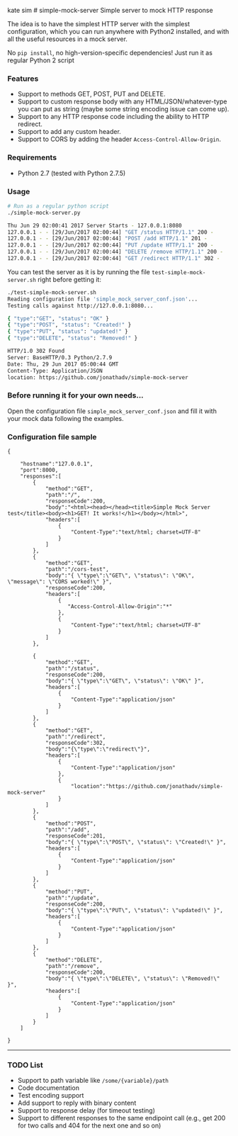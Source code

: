 kate sim        # simple-mock-server
Simple server to mock HTTP response

The idea is to have the simplest HTTP server with the simplest configuration, which you can run anywhere with Python2 installed, and with all the useful resources in a mock server.

No `pip install`, no high-version-specific dependencies! Just run it as regular Python 2 script

### Features
* Support to methods GET, POST, PUT and DELETE.
* Support to custom response body with any HTML/JSON/whatever-type you can put as string (maybe some string encoding issue can come up).
* Support to any HTTP response code including the ability to HTTP redirect.
* Support to add any custom header.
* Support to CORS by adding the header `Access-Control-Allow-Origin`.

### Requirements
* Python 2.7 (tested with Python 2.7.5)

### Usage
```bash
# Run as a regular python script
./simple-mock-server.py

Thu Jun 29 02:00:41 2017 Server Starts - 127.0.0.1:8080
127.0.0.1 - - [29/Jun/2017 02:00:44] "GET /status HTTP/1.1" 200 -
127.0.0.1 - - [29/Jun/2017 02:00:44] "POST /add HTTP/1.1" 201 -
127.0.0.1 - - [29/Jun/2017 02:00:44] "PUT /update HTTP/1.1" 200 -
127.0.0.1 - - [29/Jun/2017 02:00:44] "DELETE /remove HTTP/1.1" 200 -
127.0.0.1 - - [29/Jun/2017 02:00:44] "GET /redirect HTTP/1.1" 302 -

```
You can test the server as it is by running the file `test-simple-mock-server.sh` right before getting it:
```bash
./test-simple-mock-server.sh
Reading configuration file 'simple_mock_server_conf.json'...
Testing calls against http://127.0.0.1:8080...

{ "type":"GET", "status": "OK" }
{ "type":"POST", "status": "Created!" }
{ "type":"PUT", "status": "updated!" }
{ "type":"DELETE", "status": "Removed!" }

HTTP/1.0 302 Found
Server: BaseHTTP/0.3 Python/2.7.9
Date: Thu, 29 Jun 2017 05:00:44 GMT
Content-Type: Application/JSON
location: https://github.com/jonathadv/simple-mock-server

```


### Before running it for your own needs...
Open the configuration file `simple_mock_server_conf.json` and fill it with your mock data following the examples.


### Configuration file sample
```
{

    "hostname":"127.0.0.1",
    "port":8000,
    "responses":[
        {
            "method":"GET",
            "path":"/",
            "responseCode":200,
            "body":"<html><head></head><title>Simple Mock Server test</title><body><h1>GET! It works!</h1></body></html>",
            "headers":[
                {
                    "Content-Type":"text/html; charset=UTF-8"
                }
            ]
        },
        {
            "method":"GET",
            "path":"/cors-test",
            "body":"{ \"type\":\"GET\", \"status\": \"OK\", \"message\": \"CORS worked!\" }",
            "responseCode":200,
            "headers":[
                {
                   "Access-Control-Allow-Origin":"*"
                },
                {
                    "Content-Type":"text/html; charset=UTF-8"
                }
            ]
        },

        {
            "method":"GET",
            "path":"/status",
            "responseCode":200,
            "body":"{ \"type\":\"GET\", \"status\": \"OK\" }",
            "headers":[
                {
                    "Content-Type":"application/json"
                }
            ]
        },
        {
            "method":"GET",
            "path":"/redirect",
            "responseCode":302,
            "body":"{\"type\":\"redirect\"}",
            "headers":[
                {
                    "Content-Type":"application/json"
                },
                {
                    "location":"https://github.com/jonathadv/simple-mock-server"
                }
            ]
        },
        {
            "method":"POST",
            "path":"/add",
            "responseCode":201,
            "body":"{ \"type\":\"POST\", \"status\": \"Created!\" }",
            "headers":[
                {
                    "Content-Type":"application/json"
                }
            ]
        },
        {
            "method":"PUT",
            "path":"/update",
            "responseCode":200,
            "body":"{ \"type\":\"PUT\", \"status\": \"updated!\" }",
            "headers":[
                {
                    "Content-Type":"application/json"
                }
            ]
        },
        {
            "method":"DELETE",
            "path":"/remove",
            "responseCode":200,
            "body":"{ \"type\":\"DELETE\", \"status\": \"Removed!\" }",
            "headers":[
                {
                    "Content-Type":"application/json"
                }
            ]
        }
    ]

}

```
---
### TODO List
* Support to path variable like `/some/{variable}/path`
* Code documentation
* Test encoding support
* Add support to reply with binary content
* Support to response delay (for timeout testing)
* Support to different responses to the same endipoint call (e.g., get 200 for two calls and 404 for the next one and so on)
